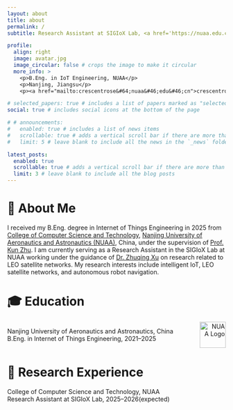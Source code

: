 ```yaml
---
layout: about
title: about
permalink: /
subtitle: Research Assistant at SIGIoX Lab, <a href='https://nuaa.edu.cn/'>NUAA</a>.

profile:
  align: right
  image: avatar.jpg
  image_circular: false # crops the image to make it circular
  more_info: >
    <p>B.Eng. in IoT Engineering, NUAA</p>
    <p>Nanjing, Jiangsu</p>
    <p><a href="mailto:crescentrose&#64;nuaa&#46;edu&#46;cn">crescentrose&#64;nuaa&#46;edu&#46;cn</a></p>

# selected_papers: true # includes a list of papers marked as "selected={true}"
social: true # includes social icons at the bottom of the page

# # announcements:
#   enabled: true # includes a list of news items
#   scrollable: true # adds a vertical scroll bar if there are more than 3 news items
#   limit: 5 # leave blank to include all the news in the `_news` folder

latest_posts:
  enabled: true
  scrollable: true # adds a vertical scroll bar if there are more than 3 new posts items
  limit: 3 # leave blank to include all the blog posts
---
```


# 👋 About Me

I received my B.Eng. degree in Internet of Things Engineering in 2025 from <a href="https://cs.nuaa.edu.cn/">College of Computer Science and Technology</a>, <a href="https://nuaa.edu.cn/">Nanjing University of Aeronautics and Astronautics (NUAA)</a>, China, under the supervision of <a href="http://inet-nuaa.cn/kunzhu/">Prof. Kun Zhu</a>. I am currently serving as a Research Assistant in the SIGIoX Lab at NUAA working under the guidance of <a href="https://faculty.nuaa.edu.cn/xuzhuqing/zh_CN/index.htm">Dr. Zhuqing Xu</a> on research related to LEO satellite networks. My research interests include intelligent IoT, LEO satellite networks, and autonomous robot navigation.

# 🎓 Education

<div style="display: flex; align-items: center; justify-content: space-between;">
  <div style="text-align: left;">
    Nanjing University of Aeronautics and Astronautics, China <br>
    B.Eng. in Internet of Things Engineering, 2021–2025
  </div>
  <div style="text-align: right;">
    <img src="https://cresc3nt.github.io/assets/img/nuaa-logo.png" width="60" alt="NUAA Logo" />
  </div>
</div>

# 🔬 Research Experience

<p>
  College of Computer Science and Technology, NUAA<br>
  Research Assistant at SIGIoX Lab, 2025–2026(expected)
</p>
